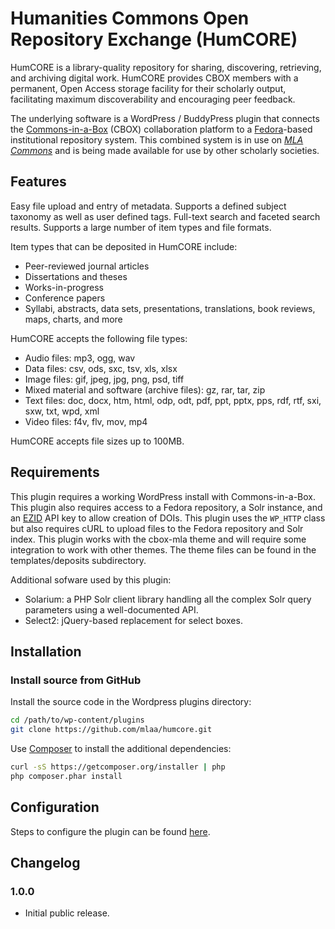 Humanities Commons Open Repository Exchange (HumCORE)
================

HumCORE is a library-quality repository for sharing, discovering, retrieving, and archiving digital work. HumCORE provides CBOX members with a permanent, Open Access storage facility for their scholarly output, facilitating maximum discoverability and encouraging peer feedback.

The underlying software is a WordPress / BuddyPress plugin that connects the [Commons-in-a-Box][1] (CBOX) collaboration platform to a [Fedora][2]-based institutional repository system. This combined system is in use on [_MLA Commons_][3] and is being made available for use by other scholarly societies.

## Features

Easy file upload and entry of metadata. 
Supports a defined subject taxonomy as well as user defined tags. 
Full-text search and faceted search results. 
Supports a large number of item types and file formats. 

Item types that can be deposited in HumCORE include:

- Peer-reviewed journal articles
- Dissertations and theses
- Works-in-progress
- Conference papers
- Syllabi, abstracts, data sets, presentations, translations, book reviews, maps, charts, and more

HumCORE accepts the following file types:

- Audio files: mp3, ogg, wav
- Data files: csv, ods, sxc, tsv, xls, xlsx
- Image files: gif, jpeg, jpg, png, psd, tiff
- Mixed material and software (archive files): gz, rar, tar, zip
- Text files: doc, docx, htm, html, odp, odt, pdf, ppt, pptx, pps, rdf, rtf, sxi, sxw, txt, wpd, xml
- Video files: f4v, flv, mov, mp4

HumCORE accepts file sizes up to 100MB.

## Requirements

This plugin requires a working WordPress install with Commons-in-a-Box. This plugin also requires access to a Fedora repository, a Solr instance, and an [EZID][4] API key to allow creation of DOIs. This plugin uses the `WP_HTTP` class but also requires cURL to upload files to the Fedora repository and Solr index. This plugin works with the cbox-mla theme and will require some integration to work with other themes. The theme files can be found in the templates/deposits subdirectory.

Additional sofware used by this plugin:

- Solarium: a PHP Solr client library handling all the complex Solr query parameters using a well-documented API.
- Select2: jQuery-based replacement for select boxes.

## Installation

### Install source from GitHub

Install the source code in the Wordpress plugins directory:

```sh
cd /path/to/wp-content/plugins
git clone https://github.com/mlaa/humcore.git
```

Use [Composer][5] to install the additional dependencies:

```sh
curl -sS https://getcomposer.org/installer | php
php composer.phar install
```

## Configuration

Steps to configure the plugin can be found [here](docs/configure.md).

## Changelog

### 1.0.0
* Initial public release.


[1]: http://commonsinabox.org
[2]: http://www.fedora-commons.org
[3]: https://commons.mla.org
[4]: http://ezid.cdlib.org
[5]: https://getcomposer.org

